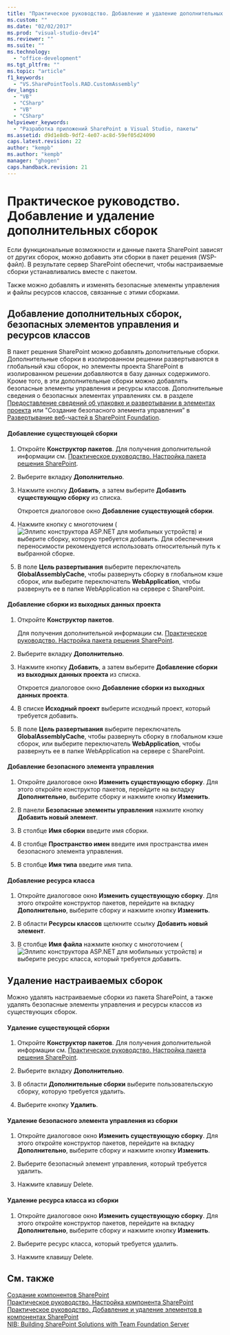 ```yaml
---
title: "Практическое руководство. Добавление и удаление дополнительных сборок"
ms.custom: ""
ms.date: "02/02/2017"
ms.prod: "visual-studio-dev14"
ms.reviewer: ""
ms.suite: ""
ms.technology: 
  - "office-development"
ms.tgt_pltfrm: ""
ms.topic: "article"
f1_keywords: 
  - "VS.SharePointTools.RAD.CustomAssembly"
dev_langs: 
  - "VB"
  - "CSharp"
  - "VB"
  - "CSharp"
helpviewer_keywords: 
  - "Разработка приложений SharePoint в Visual Studio, пакеты"
ms.assetid: d9d1e8db-9df2-4e07-ac8d-59ef05d24090
caps.latest.revision: 22
author: "kempb"
ms.author: "kempb"
manager: "ghogen"
caps.handback.revision: 21
---
```

# Практическое руководство. Добавление и удаление дополнительных сборок
  Если функциональные возможности и данные пакета SharePoint зависят от других сборок, можно добавить эти сборки в пакет решения \(WSP\-файл\).  В результате сервер SharePoint обеспечит, чтобы настраиваемые сборки устанавливались вместе с пакетом.  
  
 Также можно добавлять и изменять безопасные элементы управления и файлы ресурсов классов, связанные с этими сборками.  
  
## Добавление дополнительных сборок, безопасных элементов управления и ресурсов классов  
 В пакет решения SharePoint можно добавлять дополнительные сборки.  Дополнительные сборки в изолированном решении развертываются в глобальный кэш сборок, но элементы проекта SharePoint в изолированном решении добавляются в базу данных содержимого.  Кроме того, в эти дополнительные сборки можно добавлять безопасные элементы управления и ресурсы классов.  Дополнительные сведения о безопасных элементах управлениях см. в разделе [Предоставление сведений об упаковке и развертывании в элементах проекта](../sharepoint/providing-packaging-and-deployment-information-in-project-items.md) или "Создание безопасного элемента управления” в [Развертывание веб\-частей в SharePoint Foundation](http://go.microsoft.com/fwlink/?LinkId=245505).  
  
#### Добавление существующей сборки  
  
1.  Откройте **Конструктор пакетов**.  Для получения дополнительной информации см. [Практическое руководство. Настройка пакета решения SharePoint](../sharepoint/how-to-customize-a-sharepoint-solution-package.md).  
  
2.  Выберите вкладку **Дополнительно**.  
  
3.  Нажмите кнопку **Добавить**, а затем выберите **Добавить существующую сборку** из списка.  
  
     Откроется диалоговое окно **Добавление существующей сборки**.  
  
4.  Нажмите кнопку с многоточием \(![Эллипс конструктора ASP.NET для мобильных устройств](~/docs/sharepoint/media/mwellipsis.gif "Эллипс конструктора ASP.NET для мобильных устройств")\) и выберите сборку, которую требуется добавить.  Для обеспечения переносимости рекомендуется использовать относительный путь к выбранной сборке.  
  
5.  В поле **Цель развертывания** выберите переключатель **GlobalAssemblyCache**, чтобы развернуть сборку в глобальном кэше сборок, или выберите переключатель **WebApplication**, чтобы развернуть ее в папке WebApplication на сервере с SharePoint.  
  
#### Добавление сборки из выходных данных проекта  
  
1.  Откройте **Конструктор пакетов**.  
  
     Для получения дополнительной информации см. [Практическое руководство. Настройка пакета решения SharePoint](../sharepoint/how-to-customize-a-sharepoint-solution-package.md).  
  
2.  Выберите вкладку **Дополнительно**.  
  
3.  Нажмите кнопку **Добавить**, а затем выберите **Добавление сборки из выходных данных проекта** из списка.  
  
     Откроется диалоговое окно **Добавление сборки из выходных данных проекта**.  
  
4.  В списке **Исходный проект** выберите исходный проект, который требуется добавить.  
  
5.  В поле **Цель развертывания** выберите переключатель **GlobalAssemblyCache**, чтобы развернуть сборку в глобальном кэше сборок, или выберите переключатель **WebApplication**, чтобы развернуть ее в папке WebApplication на сервере с SharePoint.  
  
#### Добавление безопасного элемента управления  
  
1.  Откройте диалоговое окно **Изменить существующую сборку**.  Для этого откройте конструктор пакетов, перейдите на вкладку **Дополнительно**, выберите сборку и нажмите кнопку **Изменить**.  
  
2.  В панели **Безопасные элементы управления** нажмите кнопку **Добавить новый элемент**.  
  
3.  В столбце **Имя сборки** введите имя сборки.  
  
4.  В столбце **Пространство имен** введите имя пространства имен безопасного элемента управления.  
  
5.  В столбце **Имя типа** введите имя типа.  
  
#### Добавление ресурса класса  
  
1.  Откройте диалоговое окно **Изменить существующую сборку**.  Для этого откройте конструктор пакетов, перейдите на вкладку **Дополнительно**, выберите сборку и нажмите кнопку **Изменить**.  
  
2.  В области **Ресурсы классов** щелкните ссылку **Добавить новый элемент**.  
  
3.  В столбце **Имя файла** нажмите кнопку с многоточием \(![Эллипс конструктора ASP.NET для мобильных устройств](~/docs/sharepoint/media/mwellipsis.gif "Эллипс конструктора ASP.NET для мобильных устройств")\) и выберите ресурс класса, который требуется добавить.  
  
## Удаление настраиваемых сборок  
 Можно удалять настраиваемые сборки из пакета SharePoint, а также удалять безопасные элементы управления и ресурсы классов из существующих сборок.  
  
#### Удаление существующей сборки  
  
1.  Откройте **Конструктор пакетов**.  Для получения дополнительной информации см. [Практическое руководство. Настройка пакета решения SharePoint](../sharepoint/how-to-customize-a-sharepoint-solution-package.md).  
  
2.  Выберите вкладку **Дополнительно**.  
  
3.  В области **Дополнительные сборки** выберите пользовательскую сборку, которую требуется удалить.  
  
4.  Выберите кнопку **Удалить**.  
  
#### Удаление безопасного элемента управления из сборки  
  
1.  Откройте диалоговое окно **Изменить существующую сборку**.  Для этого откройте конструктор пакетов, перейдите на вкладку **Дополнительно**, выберите сборку и нажмите кнопку **Изменить**.  
  
2.  Выберите безопасный элемент управления, который требуется удалить.  
  
3.  Нажмите клавишу Delete.  
  
#### Удаление ресурса класса из сборки  
  
1.  Откройте диалоговое окно **Изменить существующую сборку**.  Для этого откройте конструктор пакетов, перейдите на вкладку **Дополнительно**, выберите сборку и нажмите кнопку **Изменить**.  
  
2.  Выберите ресурс класса, который требуется удалить.  
  
3.  Нажмите клавишу Delete.  
  
## См. также  
 [Создание компонентов SharePoint](../sharepoint/creating-sharepoint-features.md)   
 [Практическое руководство. Настройка компонента SharePoint](../sharepoint/how-to-customize-a-sharepoint-feature.md)   
 [Практическое руководство. Добавление и удаление элементов в компонентах SharePoint](../sharepoint/how-to-add-and-remove-items-to-sharepoint-features.md)   
 [NIB: Building SharePoint Solutions with Team Foundation Server](http://msdn.microsoft.com/ru-ru/700a570a-e98e-4425-aadd-34c014868d43)  
  
  